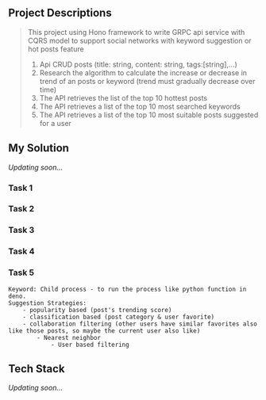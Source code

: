 ## Project Descriptions
> This project using Hono framework to write GRPC api service with CQRS model to support social networks with keyword suggestion or hot posts feature
>   1. Api CRUD posts (title: string, content: string, tags:[string],...)
>   2. Research the algorithm to calculate the increase or decrease in trend of an posts or keyword (trend must gradually decrease over time)
>   3. The API retrieves the list of the top 10 hottest posts
>   4. The API retrieves a list of the top 10 most searched keywords
>   5. The API retrieves a list of the top 10 most suitable posts suggested for a user

## My Solution
*Updating soon...*
### Task 1

### Task 2

### Task 3

### Task 4

### Task 5
    Keyword: Child process - to run the process like python function in deno.
    Suggestion Strategies:
        - popularity based (post's trending score) 
        - classification based (post category & user favorite)
        - collaboration filtering (other users have similar favorites also like those posts, so maybe the current user also like)
            - Nearest neighbor
                - User based filtering 

## Tech Stack
*Updating soon...*
